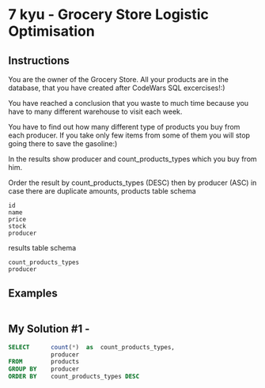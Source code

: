 # 7 kyu - Grocery Store Logistic Optimisation
## Instructions
You are the owner of the Grocery Store. All your products are in the database, that you have created after CodeWars SQL excercises!:)

You have reached a conclusion that you waste to much time because you have to many different warehouse to visit each week.

You have to find out how many different type of products you buy from each producer. If you take only few items from some of them you will stop going there to save the gasoline:)

In the results show producer and count_products_types which you buy from him.

Order the result by count_products_types (DESC) then by producer (ASC) in case there are duplicate amounts,
products table schema

    id
    name
    price
    stock
    producer

results table schema

    count_products_types
    producer

## Examples
```

```

## My Solution #1 - 
```sql
SELECT      count(*)  as  count_products_types,
            producer
FROM        products
GROUP BY    producer
ORDER BY    count_products_types DESC
```